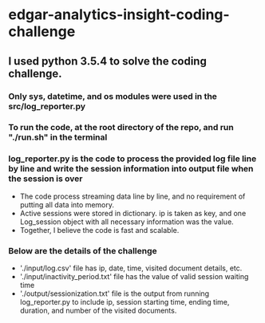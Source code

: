 # edgar-analytics-insight-coding-challenge

## I used python 3.5.4 to solve the coding challenge. 

### Only  sys, datetime, and os modules were used in the src/log_reporter.py

### To run the code, at the root directory of the repo, and run "./run.sh" in the terminal

### log_reporter.py is the code to process the provided log file line by line and write the session information into output file when the session is over

- The code process streaming data line by line, and no requirement of putting all data into memory. 
- Active sessions were stored in dictionary. ip is taken as key, and one Log_session object with all necessary information was the value.
- Together, I believe the code is fast and scalable. 

### Below are the details of the challenge

- './input/log.csv' file has ip, date, time, visited document details, etc. 
- './input/inactivity_period.txt' file has the value of valid session waiting time
- './output/sessionization.txt' file is the output from running log_reporter.py to include ip, session starting time, ending time, duration, and number of the visited documents. 


